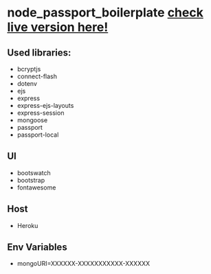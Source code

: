 # node_passport_boilerplate [check live version here!](https://node-passport-boilerplate.herokuapp.com/)

## Used libraries:
  - bcryptjs
  - connect-flash
  - dotenv
  - ejs
  - express
  - express-ejs-layouts
  - express-session
  - mongoose
  - passport
  - passport-local
## UI
  - bootswatch
  - bootstrap
  - fontawesome
## Host
  - Heroku
## Env Variables
  - mongoURI=XXXXXX-XXXXXXXXXXX-XXXXXX